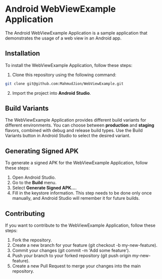# Android WebViewExample Application

The Android WebViewExample Application is a sample application that demonstrates the usage of a web view in an Android app.

## Installation

To install the WebViewExample Application, follow these steps:

1. Clone this repository using the following command:
```bash
git clone git@github.com:MahmudJion/WebViewExample.git
```

2. Import the project into **Android Studio**.

## Build Variants

The WebViewExample Application provides different build variants for different environments. You can choose between **production** and **staging** flavors, combined with debug and release build types. Use the Build Variants button in Android Studio to select the desired variant.

## Generating Signed APK

To generate a signed APK for the WebViewExample Application, follow these steps:

1. Open Android Studio.
2. Go to the **Build** menu.
3. Select **Generate Signed APK...**.
4. Fill in the keystore information. This step needs to be done only once manually, and Android Studio will remember it for future builds.

## Contributing

If you want to contribute to the WebViewExample Application, follow these steps:

1. Fork the repository.
2. Create a new branch for your feature (git checkout -b my-new-feature).
3. Commit your changes (git commit -m 'Add some feature').
4. Push your branch to your forked repository (git push origin my-new-feature).
5. Create a new Pull Request to merge your changes into the main repository.